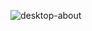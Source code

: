 
![desktop-about](https://github.com/yenaingtun-dev/mia-school/assets/59411234/2b50f243-8157-4472-aee5-999c62bca8d7)
